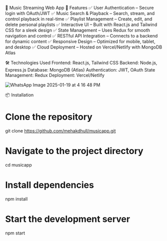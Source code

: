 
🎵 Music Streaming Web App
🚀 Features
✅ User Authentication – Secure login with OAuth/JWT
✅ Music Search & Playback – Search, stream, and control playback in real-time
✅ Playlist Management – Create, edit, and delete personal playlists
✅ Interactive UI – Built with React.js and Tailwind CSS for a sleek design
✅ State Management – Uses Redux for smooth navigation and control
✅ RESTful API Integration – Connects to a backend for dynamic content
✅ Responsive Design – Optimized for mobile, tablet, and desktop
✅ Cloud Deployment – Hosted on Vercel/Netlify with MongoDB Atlas

🛠️ Technologies Used
Frontend: React.js, Tailwind CSS
Backend: Node.js, Express.js
Database: MongoDB (Atlas)
Authentication: JWT, OAuth
State Management: Redux
Deployment: Vercel/Netlify

![WhatsApp Image 2025-01-19 at 4 16 48 PM](https://github.com/user-attachments/assets/cd44733c-40dc-449f-8c11-155b02cc5406)

📦 Installation
# Clone the repository
git clone https://github.com/mehakdhull/musicapp.git

# Navigate to the project directory
cd musicapp

# Install dependencies
npm install

# Start the development server
npm start
